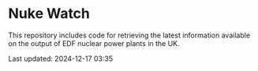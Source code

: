 # Nuke Watch

This repository includes code for retrieving the latest information available on the output of EDF nuclear power plants in the UK.

Last updated: 2024-12-17 03:35